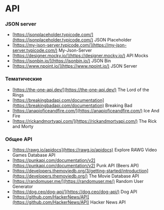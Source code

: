 # API

### JSON server
- [https://jsonplaceholder.typicode.com/](https://jsonplaceholder.typicode.com/) JSON Placeholder
- [https://my-json-server.typicode.com/](https://my-json-server.typicode.com/) My-Json-Server
- [https://designer.mocky.io/](https://designer.mocky.io/) API Mocks
- [https://jsonbin.io/](https://jsonbin.io/) JSON Bin
- [https://www.npoint.io/](https://www.npoint.io/) JSON Server

### Тематические
- [https://the-one-api.dev/](https://the-one-api.dev/) The Lord of the Rings
- [https://breakingbadapi.com/documentation](https://breakingbadapi.com/documentation) Breaking Bad
- [https://anapioficeandfire.com/](https://anapioficeandfire.com/) Ice And Fire
- [https://rickandmortyapi.com/](https://rickandmortyapi.com/) The Rick and Morty

### Общее API
- [https://rawg.io/apidocs](https://rawg.io/apidocs) Explore RAWG Video Games Database API
- [https://punkapi.com/documentation/v2](https://punkapi.com/documentation/v2) Punk API (Beers API)
- [https://developers.themoviedb.org/3/getting-started/introduction](https://developers.themoviedb.org/) The Movie Database API
- [https://randomuser.me/](https://randomuser.me/) Random User Generator
- [https://dog.ceo/dog-api/](https://dog.ceo/dog-api/) Dog API
- [https://github.com/HackerNews/API](https://github.com/HackerNews/API) Hacker News API
